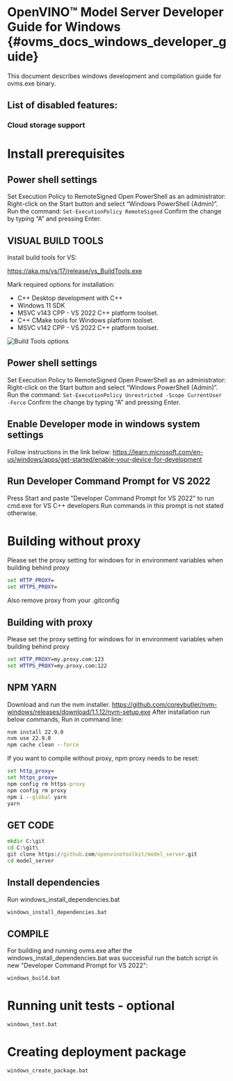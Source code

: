 # OpenVINO&trade; Model Server Developer Guide for Windows {#ovms_docs_windows_developer_guide}
This document describes windows development and compilation guide for ovms.exe binary.

## List of disabled features:
### Cloud storage support

# Install prerequisites

## Power shell settings
Set Execution Policy to RemoteSigned
Open PowerShell as an administrator: Right-click on the Start button and select “Windows PowerShell (Admin)”.
Run the command:
```Set-ExecutionPolicy RemoteSigned```
Confirm the change by typing “A” and pressing Enter.

## VISUAL BUILD TOOLS
Install build tools for VS:

https://aka.ms/vs/17/release/vs_BuildTools.exe

Mark required options for installation:
- C++ Desktop development with C++
- Windows 11 SDK
- MSVC v143 CPP - VS 2022 C++ platform toolset.
- C++ CMake tools for Windows platform toolset.
- MSVC v142 CPP - VS 2022 C++ platform toolset.

![Build Tools options](build_tools.jpg)

## Power shell settings
Set Execution Policy to RemoteSigned
Open PowerShell as an administrator: Right-click on the Start button and select “Windows PowerShell (Admin)”.
Run the command:
```Set-ExecutionPolicy Unrestricted -Scope CurrentUser -Force```
Confirm the change by typing “A” and pressing Enter.

## Enable Developer mode in windows system settings
Follow instructions in the link below:
https://learn.microsoft.com/en-us/windows/apps/get-started/enable-your-device-for-development

## Run Developer Command Prompt for VS 2022
Press Start and paste "Developer Command Prompt for VS 2022" to run cmd.exe for VS C++ developers
Run commands in this prompt is not stated otherwise.

# Building without proxy
Please set the proxy setting for windows for in environment variables when building behind proxy
```bat
set HTTP_PROXY=
set HTTPS_PROXY=
```
Also remove proxy from your .gitconfig

## Building with proxy
Please set the proxy setting for windows for in environment variables when building behind proxy
```bat
set HTTP_PROXY=my.proxy.com:123
set HTTPS_PROXY=my.proxy.com:122
```

## NPM YARN
Download and run the nvm installer.
https://github.com/coreybutler/nvm-windows/releases/download/1.1.12/nvm-setup.exe
After installation run below commands,
Run in command line:
```bat
nvm install 22.9.0
nvm use 22.9.0
npm cache clean --force
```

If you want to compile without proxy, npm proxy needs to be reset:
```bat
set http_proxy=
set https_proxy=
npm config rm https-proxy
npm config rm proxy
npm i --global yarn
yarn
```

## GET CODE
```bat
mkdir C:\git
cd C:\git\
git clone https://github.com/openvinotoolkit/model_server.git
cd model_server
```

## Install dependencies
Run windows_install_dependencies.bat
```bat
windows_install_dependencies.bat
```

## COMPILE

For building and running ovms.exe after the windows_install_dependencies.bat was successful run the batch script in new "Developer Command Prompt for VS 2022":
```
windows_build.bat
```

# Running unit tests - optional
```
windows_test.bat
```

# Creating deployment package
```
windows_create_package.bat
```
